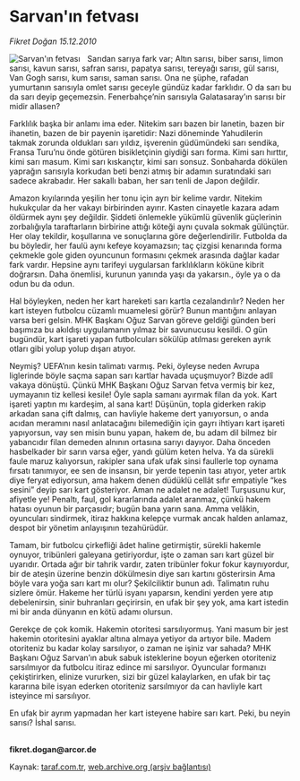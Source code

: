 # Sarvan'ın fetvası

*Fikret Doğan 15.12.2010*

<div class="yazi"><img align="left" alt="Sarvan'ın fetvası" border="0" src="http://www.taraf.com.tr/fotoraflar/makaleler/ishal-sarisi_9773_orijinal.jpg" style="border-right-width:10px; border-color:#FFFFFF"/><p>Sarıdan sarıya fark var; Altın sarısı, biber sarısı, limon sarısı, kavun sarısı, safran sarısı, papatya sarısı, tereyağı sarısı, gül sarısı, Van Gogh sarısı, kum sarısı, saman sarısı. Ona ne şüphe, rafadan yumurtanın sarısıyla omlet sarısı geceyle gündüz kadar farklıdır. O da sarı bu da sarı deyip geçemezsin. Fenerbahçe’nin sarısıyla Galatasaray’ın sarısı bir midir allasen?</p>
<p>Farklılık başka bir anlamı ima eder. Nitekim sarı bazen bir lanetin, bazen bir ihanetin, bazen de bir payenin işaretidir: Nazi döneminde Yahudilerin takmak zorunda oldukları sarı yıldız, işverenin güdümündeki sarı sendika, Fransa Turu’nu önde götüren bisikletçinin giydiği sarı forma. Kimi sarı hırttır, kimi sarı masum. Kimi sarı kıskançtır, kimi sarı sonsuz. Sonbaharda dökülen yaprağın sarısıyla korkudan beti benzi atmış bir adamın suratındaki sarı sadece akrabadır. Her sakallı baban, her sarı tenli de Japon değildir. </p>
<p>Amazon kıyılarında yeşilin her tonu için ayrı bir kelime vardır. Nitekim hukukçular da her vakayı birbirinden ayırır. Kasten cinayetle kazara adam öldürmek aynı şey değildir. Şiddeti önlemekle yükümlü güvenlik güçlerinin zorbalığıyla taraftarların birbirine attığı köteği aynı çuvala sokmak gülünçtür. Her olay tekildir, koşullarına ve sonuçlarına göre değerlendirilir. Futbolda da bu böyledir, her faulü aynı kefeye koyamazsın; taç çizgisi kenarında forma çekmekle gole giden oyuncunun formasını çekmek arasında dağlar kadar fark vardır. Hepsine aynı tarifeyi uygularsan farklılıkların köküne kibrit doğrarsın. Daha önemlisi, kurunun yanında yaşı da yakarsın., öyle ya o da odun bu da odun.</p>
<p>Hal böyleyken, neden her kart hareketi sarı kartla cezalandırılır? Neden her kart isteyen futbolcu cüzamlı muamelesi görür? Bunun mantığını anlayan varsa beri gelsin. MHK Başkanı Oğuz Sarvan göreve geldiği günden beri başımıza bu akıldışı uygulamanın yılmaz bir savunucusu kesildi. O gün bugündür, kart işareti yapan futbolcuları sökülüp atılması gereken ayrık otları gibi yolup yolup dışarı atıyor.</p>
<p>Neymiş? UEFA’nın kesin talimatı varmış. Peki, öyleyse neden Avrupa liglerinde böyle saçma sapan sarı kartlar havada uçuşmuyor? Bizde adlî vakaya dönüştü. Çünkü MHK Başkanı Oğuz Sarvan fetva vermiş bir kez, uymayanın tiz kellesi kesile! Öyle sapla samanı ayırmak filan da yok. Kart işareti yaptın mı kardeşim, al sana kart! Düşünün, topla giderken rakip arkadan sana çift dalmış, can havliyle hakeme dert yanıyorsun, o anda acıdan meramını nasıl anlatacağını bilemediğin için gayrı ihtiyarı kart işareti yapıyorsun, vay sen misin bunu yapan, hakem de, bu adam dil bilmez bir yabancıdır filan demeden alnının ortasına sarıyı dayıyor. Daha önceden hasbelkader bir sarın varsa eğer, yandı gülüm keten helva. Ya da sürekli faule maruz kalıyorsun, rakipler sana ufak ufak sinsi faullerle top oynama fırsatı tanımıyor, ee sen de insansın, bir yerde tepenin tası atıyor, yeter artık diye feryat ediyorsun, ama hakem denen düdüklü cellât sıfır empatiyle “kes sesini” deyip sarı kart gösteriyor. Aman ne adalet ne adalet! Turşusunu kur, afiyetle ye! Penaltı, faul, gol kararlarında adalet aranmaz, çünkü hakem hatası oyunun bir parçasıdır; bugün bana yarın sana. Amma velâkin, oyuncuları sindirmek, itiraz hakkına kelepçe vurmak ancak halden anlamaz, despot bir yönetim anlayışının tezahürüdür.</p>
<p>Tamam, bir futbolcu çirkefliği âdet haline getirmiştir, sürekli hakemle oynuyor, tribünleri galeyana getiriyordur, işte o zaman sarı kart güzel bir uyarıdır. Ortada ağır bir tahrik vardır, zaten tribünler fokur fokur kaynıyordur, bir de ateşin üzerine benzin dökülmesin diye sarı kartını gösterirsin Ama böyle vara yoğa sarı kart mı olur? Şekilciliktir bunun adı. Talimatın ruhu sizlere ömür. Hakeme her türlü isyanı yaparsın, kendini yerden yere atıp debelenirsin, sinir buhranları geçirirsin, en ufak bir şey yok, ama kart istedin mi bir anda dünyanın en kötü adamı olursun.</p>
<p>Gerekçe de çok komik. Hakemin otoritesi sarsılıyormuş. Yani masum bir jest hakemin otoritesini ayaklar altına almaya yetiyor da artıyor bile. Madem otoriteniz bu kadar kolay sarsılıyor, o zaman ne işiniz var sahada? MHK Başkanı Oğuz Sarvan’ın abuk sabuk isteklerine boyun eğerken otoriteniz sarsılmıyor da futbolcu itiraz edince mi sarsılıyor. Oyuncular formanızı çekiştirirken, elinize vururken, sizi bir güzel kalaylarken, en ufak bir taç kararına bile isyan ederken otoriteniz sarsılmıyor da can havliyle kart isteyince mi sarsılıyor.</p>
<p>En ufak bir ayrım yapmadan her kart isteyene habire sarı kart. Peki, bu neyin sarısı? İshal sarısı.</p>
<p><b><br/>fikret.dogan@arcor.de</b></p>
</div>

Kaynak: [taraf.com.tr](http://www.taraf.com.tr/fikret-dogan/makale-sarvan-in-fetvasi.htm), [web.archive.org (arşiv bağlantısı)](http://web.archive.org/web/20131107133150/http://www.taraf.com.tr/fikret-dogan/makale-sarvan-in-fetvasi.htm)
